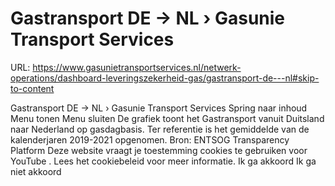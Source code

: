 # Gastransport DE -> NL › Gasunie Transport Services

URL: https://www.gasunietransportservices.nl/netwerk-operations/dashboard-leveringszekerheid-gas/gastransport-de---nl#skip-to-content

Gastransport DE -> NL › Gasunie Transport Services
Spring naar inhoud
Menu tonen
Menu sluiten
De grafiek toont het Gastransport vanuit Duitsland naar Nederland op gasdagbasis. Ter referentie is het gemiddelde van de kalenderjaren 2019-2021 opgenomen.
Bron:
ENTSOG Transparency Platform
Deze website vraagt je toestemming cookies te gebruiken voor
YouTube
. Lees het
cookiebeleid
voor meer informatie.
Ik ga akkoord
Ik ga niet akkoord